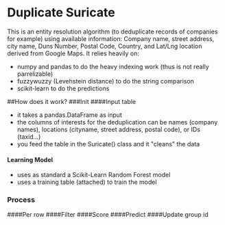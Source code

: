 # Duplicate Suricate
This is an entity resolution algorithm (to deduplicate records of companies for example) using available information: Company name, street address, city name, Duns Number, Postal Code, Country, and Lat/Lng location derived from Google Maps.
It relies heavily on:
 - numpy and pandas to do the heavy indexing work (thus is not really parrelizable)
 - fuzzywuzzy (Levehstein distance) to do the string comparison
 - scikit-learn to do the predictions
 
 ##How does it work?
 ###Init
 ####Input table
 - it takes a pandas.DataFrame as input
 - the columns of interests for the deduplication can be names (company names), locations (cityname, street address, postal code), or IDs (taxid...)
 - you feed the table in the Suricate() class and it "cleans" the data
 #### Learning Model
 - uses as standard a Scikit-Learn Random Forest model
 - uses a training table (attached) to train the model
 
 ### Process
 ####Per row
 ####Filter
 ####Score
 ####Predict
 ####Update group id
 
 


